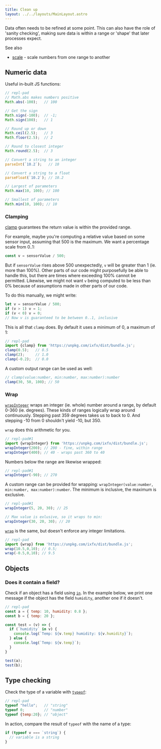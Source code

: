 ```yaml
---
title: Clean up
layout: ../../layouts/MainLayout.astro
---
```


<script type="module" hoist>
  import '/src/components/ReplPad';
</script>

Data often needs to be refined at some point. This can also have the role of 'sanity checking', making sure data is within a range or 'shape' that later processes expect.

See also
* [scale](../temporal/normalising#scale) - scale numbers from one range to another


## Numeric data

Useful in-built JS functions:

```js
// repl-pad
// Math.abs makes numbers positive
Math.abs(-100);   // 100

// Get the sign
Math.sign(-100);  // -1;
Math.sign(100);   // 1

// Round up or down
Math.ceil(2.5);   // 3
Math.floor(2.5);  // 2

// Round to closest integer
Math.round(2.5);  // 3

// Convert a string to an integer
parseInt(`10.2`);   // 10

// Convert a string to a float
parseFloat(`10.2`); // 10.2

// Largest of parameters
Math.max(10, 100); // 100

// Smallest of parameters
Math.min(10, 100); // 10
```

### Clamping

[clamp](https://clinth.github.io/ixfx/modules.html#clamp) guarantees the return value is within the provided range.

For example, maybe you're computing a relative value based on some sensor input, assuming that 500 is the maximum. We want a percentage scale from 0..1:

```js
const v = sensorValue / 500;
```

But if `sensorValue` rises above 500 unexpectedly, `v` will be greater than 1 (ie. more than 100%). Other parts of our code might purposefully be able to handle this, but there are times where exceeding 100% cannot be permitted. Likewise, we might not want `v` being computed to be less than 0% because of assumptions made in other parts of our code.

To do this manually, we might write:

```js
let v = sensorValue / 500;
if (v > 1) v = 1;
if (v < 0) v = 0;
// Now v is guaranteed to be between 0..1, inclusive
```

This is all that `clamp` does. By default it uses a minimum of 0, a maximum of 1:

```js
// repl-pad
import {clamp} from 'https://unpkg.com/ixfx/dist/bundle.js';
clamp(0.5);   // 0.5
clamp(2);     // 1.0
clamp(-0.2);  // 0.0
```

A custom output range can be used as well:

```js
// clamp(value:number, min:number, max:number):number
clamp(30, 50, 100); // 50
```

### Wrap

[`wrapInteger`](https://clinth.github.io/ixfx/modules.html#wrapInteger) wraps an integer (ie. whole) number around a range, by default 0-360 (ie. degrees). These kinds of ranges logically wrap around continuously. Stepping past 359 degrees takes us to back to 0. And stepping -10 from 0 shouldn't yield -10, but 350.

`wrap` does this arithmetic for you.

```js
// repl-pad#1
import {wrapInteger} from 'https://unpkg.com/ixfx/dist/bundle.js';
wrapInteger(200); // 200 - fine, within range
wrapInteger(400); // 40 - wraps past 360 to 40
```

Numbers below the range are likewise wrapped:

```js
// repl-pad#1
wrapInteger(-90); // 270
```

A custom range can be provided for wrapping: `wrapInteger(value:number, min:number, max:number):number`. The minimum is inclusive, the maximum is exclusive.

```js
// repl-pad#1
wrapInteger(5, 20, 30); // 25

// Max value is exlusive, so it wraps to min:
wrapInteger(30, 20, 30); // 20
```


[`wrap`](https://clinth.github.io/ixfx/modules.html#wrap) is the same, but doesn't enforce any integer limitations.

```js
// repl-pad
import {wrap} from 'https://unpkg.com/ixfx/dist/bundle.js';
wrap(10.5,0,10); // 0.5;
wrap(-0.5,0,10); // 9.5
```


## Objects

### Does it contain a field?
Check if an object has a field using [`in`](https://developer.mozilla.org/en-US/docs/Web/JavaScript/Reference/Operators/in). In the example below, we print one message if the object has the field `humidity`, another one if it doesn't.

```js
// repl-pad
const a = { temp: 10, humidity: 0.8 };
const b = { temp: 20 };

const test = (v) => {
  if (`humidity` in v) {
    console.log(`Temp: ${v.temp} humidity: ${v.humidity}`);
  } else {
    console.log(`Temp: ${v.temp}`);
  }
}

test(a);
test(b);
```

## Type checking

Check the type of a variable with [`typeof`](https://developer.mozilla.org/en-US/docs/Web/JavaScript/Reference/Operators/typeof):

```js
// repl-pad
typeof "hello";   // "string"
typeof 0;         // "number"
typeof {temp:20}; // "object"
```

In action, compare the result of `typeof` with the name of a type:
```js
if (typeof v === `string`) {
  // variable is a string
}
```